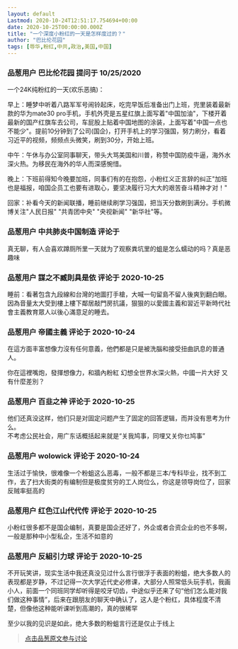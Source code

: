 ```yaml
---
layout: default
Lastmod: 2020-10-24T12:51:17.754694+00:00
date: 2020-10-25T00:00:00.000Z
title: "一个深度小粉红的一天是怎样度过的？"
author: "巴比伦花园"
tags: [辱华,粉红,中共,政治,美国,中国]
---
```



### 品葱用户 **巴比伦花园** 提问于 10/25/2020
    
一个24K纯粉红的一天(欢乐恶搞)：  
  
早上：睡梦中听着八路军军号闹铃起床，吃完早饭后准备出门上班，兜里装着最新款的华为mate30 pro手机，手机外壳是五星红旗上面写着"中国加油"，下楼开着最新的国产红旗车去公司，车屁股上贴着中国地图的涂装，上面写着"中国一点也不能少"。提前10分钟到了公司(国企)，打开手机上的学习强国，努力刷分，看着习近平的视频，频频点头微笑，刷到30分，开始上班。  
  
中午：午休与办公室同事聊天，带头大骂美国和川普，称赞中国防疫牛逼，海外水深火热。为移民在海外的华人而深感惋惜。  
  
晚上：下班前得知今晚要加班，同事们有的在抱怨，小粉红义正言辞的纠正"加班也是福报，咱国企员工也要有进取心，要坚决履行习大大的艰苦奋斗精神才对！"  
  
回家：补看今天的新闻联播，睡前继续刷学习强国，把当天分数刷到满分。手机微博关注"人民日报" "共青团中央" "央视新闻" "新华社"等。
    
                

### 品葱用户 **中共肺炎中国制造** 评论于 
        
真无聊，有人会喜欢蹲厕所里一天就为了观察粪坑里的蛆是怎么蠕动的吗？真是恶趣味
        
                

### 品葱用户 **謀之不臧則具是依** 评论于 2020-10-25
        
睡前：看著包含九段線和台灣的地圖打手槍，大喊一句留島不留人後爽到翻白眼。因為音量太大受到樓上樓下鄰居敲門房抗議，狠狠的以愛國主義和習近平新時代社會主義教育眾人以後心滿意足的睡去。
        
                

### 品葱用户 **帝國主義** 评论于 2020-10-24
        
在這方面丰富想像力沒有任何意義，他們都是只是被洗腦和接受扭曲訊息的普通人。  
  
你在這裡嘴炮，發揮想像力，和牆內粉紅 幻想全世界水深火熱，中國一片大好 又有什麼差別？
        
                

### 品葱用户 **百韭之神** 评论于 2020-10-25
        
他们还真没这样，他们只是对固定问题产生了固定的回答逻辑，而并没有思考为什么。  
不考虑公民社会，用广东话概括起来就是“关我鸠事，同埋又关你乜鸠事”
        
                

### 品葱用户 **wolowick** 评论于 2020-10-24
        
生活过于愉快，很难像一个粉蛆这么恶毒，一般不都是三本/专科毕业，找不到工作，去了扫大街类的有编制但是极度贫穷的工人岗位么，你这是领导岗位了，回家反贼率挺高的
        
                

### 品葱用户 **红色江山代代传** 评论于 2020-10-25
        
小粉红很多都不是国企编制，真要是国企还好了，外企或者合资企业的也不多啊，一般是那种中小型私企，生活不如意的
        
                

### 品葱用户 **反組引力球** 评论于 2020-10-25
        
不开玩笑讲，现实生活中我还真没见过什么言行很浮于表面的粉蛆，绝大多数人的表现都是岁静，不过记得一次大学近代史必修课，大部分人照常低头玩手机，我画小人，前面一个同班同学却听得是咬牙切齿，中途似乎还来了句“他们怎么能对我们做这种事情”，后来在跟朋友的聊天中确认了，这人是个粉红，具体程度不清楚，但像他这种能听课听到高潮的，真的很稀罕  
  
至少以我的见识是如此，绝大多数的粉蛆言行还是仅止于线上
        
                





> [点击品葱原文参与讨论](https://pincong.rocks/question/32611)

